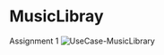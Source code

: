 # MusicLibray
Assignment 1 
![UseCase-MusicLibrary](https://user-images.githubusercontent.com/34418672/75646391-5b4fd200-5bfe-11ea-8961-821263f9b793.jpg)
